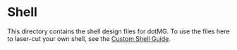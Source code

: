 # Shell

This directory contains the shell design files for dotMG. To use the files here to laser-cut your own shell, see the [Custom Shell Guide](/docs/custom-shell.md).
